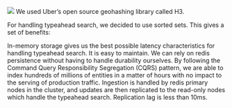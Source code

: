 ![](../../pics/search.webp)
We used Uber’s open source geohashing library called H3.

For handling typeahead search, we decided to use sorted sets. This gives a set of benefits:

In-memory storage gives us the best possible latency characteristics for handling typeahead search.
It is easy to maintain. We can rely on redis persistence without having to handle durability ourselves.
By following the Command Query Responsibility Segregation (CQRS) pattern, we are able to index hundreds of millions of entities in a matter of hours with no impact to the serving of production traffic. Ingestion is handled by redis primary nodes in the cluster, and updates are then replicated to the read-only nodes which handle the typeahead search. Replication lag is less than 10ms.
